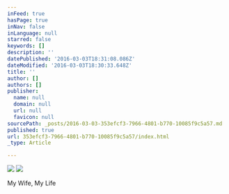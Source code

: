 ```yaml
---
inFeed: true
hasPage: true
inNav: false
inLanguage: null
starred: false
keywords: []
description: ''
datePublished: '2016-03-03T18:31:08.086Z'
dateModified: '2016-03-03T18:30:33.648Z'
title: ''
author: []
authors: []
publisher:
  name: null
  domain: null
  url: null
  favicon: null
sourcePath: _posts/2016-03-03-353efcf3-7966-4801-b770-10085f9c5a57.md
published: true
url: 353efcf3-7966-4801-b770-10085f9c5a57/index.html
_type: Article

---
```

![](https://the-grid-user-content.s3-us-west-2.amazonaws.com/3fb53614-677f-4945-be68-e4475d90b555.jpg)
![](https://the-grid-user-content.s3-us-west-2.amazonaws.com/73a599f9-66db-4519-8f00-69413dd5ff4c.jpg)

My Wife, My Life
